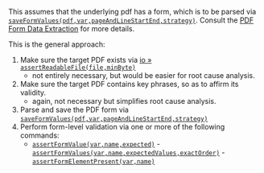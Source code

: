 This assumes that the underlying pdf has a form, which is to be parsed via 
[`saveFormValues(pdf,var,pageAndLineStartEnd,strategy)`](saveFormValues(pdf,var,pageAndLineStartEnd,strategy)).
Consult the [PDF Form Data Extraction](index.html#pdf-form-data-extraction) for more details.

This is the general approach:
1. Make sure the target PDF exists via [io &raquo; `assertReadableFile(file,minByte)`](../io/assertReadableFile(file,minByte))
   - not entirely necessary, but would be easier for root cause analysis.
2. Make sure the target PDF contains key phrases, so as to affirm its validity.
	  - again, not necessary but simplifies root cause analysis.
3. Parse and save the PDF form via [`saveFormValues(pdf,var,pageAndLineStartEnd,strategy)`](saveFormValues(pdf,var,pageAndLineStartEnd,strategy))
4. Perform form-level validation via one or more of the following commands:
	  - [`assertFormValue(var,name,expected)`](assertFormValue(var,name,expected))
			- [`assertFormValues(var,name,expectedValues,exactOrder)`](assertFormValues(var,name,expectedValues,exactOrder))
			- [`assertFormElementPresent(var,name)`](assertFormElementPresent(var,name))

